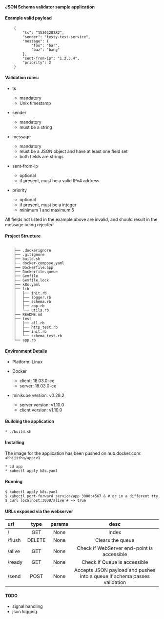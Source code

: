 #### JSON Schema validator sample application

#### Example valid payload

```
	{
		"ts": "1530228282",
		"sender": "testy-test-service",
		"message": {
			"foo": "bar",
			"baz": "bang"
		},
		"sent-from-ip": "1.2.3.4",
		"priority": 2
	}

```

#### Validation rules:

* ts
  - mandatory
  - Unix timestamp

* sender
  - mandatory
  - must be a string

* message
  - mandatory
  - must be a JSON object and have at least one field set
  - both fields are strings

* sent-from-ip
  - optional
  - if present, must be a valid IPv4 address

* priority
  - optional
  - if present, must be a integer
  - minimum 1 and maximum 5


All fields not listed in the example above are invalid, and should
result in the message being rejected.

#### Project Structure

```
	.
	├── .dockerignore
	├── .gitignore
	├── build.sh
	├── docker-compose.yaml
	├── Dockerfile.app
	├── Dockerfile.queue
	├── Gemfile
	├── Gemfile.lock
	├── k8s.yaml
	├── lib
	│   ├── init.rb
	│   ├── logger.rb
	│   ├── schema.rb
	│   ├── app.rb
	│   └── utils.rb
	├── README.md
	├── test
	│   ├── all.rb
	│   ├── http_test.rb
	│   ├── init.rb
	│   └── schema_test.rb
	└── app.rb

```

#### Environment Details

* Platform: Linux

* Docker
  - client:	18.03.0-ce
  - server:	18.03.0-ce

* minikube version: v0.28.2
  - server version: v1.10.0
  - client version: v1.10.0

#### Building the application

	* ./build.sh

#### Installing

The image for the application has been pushed on hub.docker.com: `abhijithg/app:v1`

	* cd app
	* kubectl apply k8s.yaml

#### Running

	$ kubectl apply k8s.yaml
	$ kubectl port-forward service/app 3000:4567 & # or in a different tty
	$ curl localhost:3000/alive # => true

#### URLs exposed via the webserver

|url     | type   | params | desc     |
|:-------|:------:|:------:|:--------:|
| /      | GET    | None   | Index
| /flush | DELETE | None   | Clears the queue
| /alive | GET    | None   | Check if WebServer end-point is accessible
| /ready | GET    | None   | Check if Queue is accessible
| /send  | POST   | None   | Accepts JSON payload and pushes into a queue if schema passes validation

#### TODO

* signal handling
* json logging
